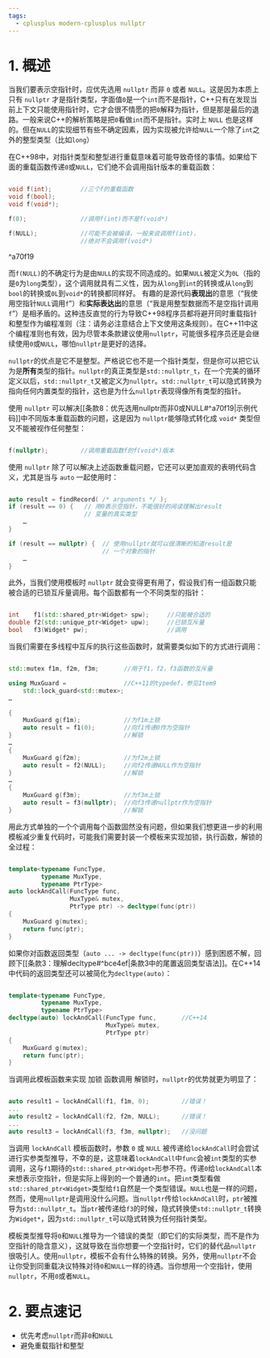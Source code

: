 ```yaml
---
tags:
  - cplusplus modern-cplusplus nullptr
---
```


# 1. 概述

当我们要表示空指针时，应优先选用 `nullptr` 而非 `0` 或者 `NULL`。这是因为本质上只有 `nullptr` 才是指针类型，字面值`0`是一个`int`而不是指针，C++只有在发现当前上下文只能使用指针时，它才会很不情愿的把`0`解释为指针，但是那是最后的退路。一般来说C++的解析策略是把`0`看做`int`而不是指针。实时上 `NULL` 也是这样的。但在`NULL`的实现细节有些不确定因素，因为实现被允许给`NULL`一个除了`int`之外的整型类型（比如`long`）

在C++98中，对指针类型和整型进行重载意味着可能导致奇怪的事情。如果给下面的重载函数传递`0`或`NULL`，它们绝不会调用指针版本的重载函数：

``` C++

void f(int);        //三个f的重载函数
void f(bool);
void f(void*);

f(0);               //调用f(int)而不是f(void*)

f(NULL);            //可能不会被编译，一般来说调用f(int)，
                    //绝对不会调用f(void*)

```

^a70f19

而`f(NULL)`的不确定行为是由`NULL`的实现不同造成的。如果`NULL`被定义为`0L`（指的是`0`为`long`类型），这个调用就具有二义性，因为从`long`到`int`的转换或从`long`到`bool`的转换或`0L`到`void*`的转换都同样好。
有趣的是源代码**表现出**的意思（“我使用空指针`NULL`调用`f`”）和**实际表达出**的意思（“我是用整型数据而不是空指针调用`f`”）是相矛盾的。这种违反直觉的行为导致C++98程序员都将避开同时重载指针和整型作为编程准则（注：请务必注意结合上下文使用这条规则）。在C++11中这个编程准则也有效，因为尽管本条款建议使用`nullptr`，可能很多程序员还是会继续使用`0`或`NULL`，哪怕`nullptr`是更好的选择。

`nullptr`的优点是它不是整型。严格说它也不是一个指针类型，但是你可以把它认为是**所有**类型的指针。`nullptr`的真正类型是`std::nullptr_t`，在一个完美的循环定义以后，`std::nullptr_t`又被定义为`nullptr`。`std::nullptr_t`可以隐式转换为指向任何内置类型的指针，这也是为什么`nullptr`表现得像所有类型的指针。

使用 `nullptr` 可以解决[[条款8：优先选用nullptr而非0或NULL#^a70f19|示例代码]]中不同版本重载函数的问题，这是因为 `nullptr`能够隐式转化成 `void*` 类型但又不能被视作任何整型：

``` C++

f(nullptr);         //调用重载函数f的f(void*)版本

```

使用 `nullptr` 除了可以解决上述函数重载问题，它还可以更加直观的表明代码含义，尤其是当与 `auto` 一起使用时：

``` C++

auto result = findRecord( /* arguments */ );
if (result == 0) {   // 用0表示空指针，不能很好的阅读理解出result
                     // 变量的真实类型
    …
} 

if (result == nullptr) {  // 使用nullptr就可以很清晰的知道result是
                          // 一个对象的指针
    …
}

```

此外，当我们使用模板时 `nullptr` 就会变得更有用了，假设我们有一组函数只能被合适的已锁互斥量调用。每个函数都有一个不同类型的指针：

``` C++

int    f1(std::shared_ptr<Widget> spw);     //只能被合适的
double f2(std::unique_ptr<Widget> upw);     //已锁互斥量
bool   f3(Widget* pw);                      //调用

```

当我们需要在多线程中互斥的执行这些函数时，就需要类似如下的方式进行调用：

``` C++

std::mutex f1m, f2m, f3m;       //用于f1，f2，f3函数的互斥量

using MuxGuard =                //C++11的typedef，参见Item9
    std::lock_guard<std::mutex>;
…

{  
    MuxGuard g(f1m);            //为f1m上锁
    auto result = f1(0);        //向f1传递0作为空指针
}                               //解锁 
…
{  
    MuxGuard g(f2m);            //为f2m上锁
    auto result = f2(NULL);     //向f2传递NULL作为空指针
}                               //解锁 
…
{
    MuxGuard g(f3m);            //为f3m上锁
    auto result = f3(nullptr);  //向f3传递nullptr作为空指针
}                               //解锁 

```

用此方式单独的一个个调用每个函数固然没有问题，但如果我们想更进一步的利用模板减少重复代码时，可能我们需要封装一个模板来实现加锁，执行函数，解锁的全过程：

``` C++

template<typename FuncType,
         typename MuxType,
         typename PtrType>
auto lockAndCall(FuncType func,                 
                 MuxType& mutex,                 
                 PtrType ptr) -> decltype(func(ptr))
{
    MuxGuard g(mutex);  
    return func(ptr); 
}

```

如果你对函数返回类型（`auto ... -> decltype(func(ptr))`）感到困惑不解，回顾下[[条款3：理解decltype#^bce4ef|条款3中的尾置返回类型语法]]。在C++14中代码的返回类型还可以被简化为`decltype(auto)`：

``` C++

template<typename FuncType,
         typename MuxType,
         typename PtrType>
decltype(auto) lockAndCall(FuncType func,       //C++14
                           MuxType& mutex,
                           PtrType ptr)
{ 
    MuxGuard g(mutex);  
    return func(ptr); 
}

```

当调用此模板函数来实现 加锁 函数调用 解锁时，`nullptr`的优势就更为明显了：

``` C++

auto result1 = lockAndCall(f1, f1m, 0);         //错误！
...
auto result2 = lockAndCall(f2, f2m, NULL);      //错误！
...
auto result3 = lockAndCall(f3, f3m, nullptr);   //没问题

```

当调用 `lockAndCall` 模板函数时，参数 `0` 或 `NULL` 被传递给`lockAndCall`时会尝试进行实参类型推导，不幸的是，这意味着`lockAndCall`中`func`会被`int`类型的实参调用，这与`f1`期待的`std::shared_ptr<Widget>`形参不符。传递`0`给`lockAndCall`本来想表示空指针，但是实际上得到的一个普通的`int`。把`int`类型看做`std::shared_ptr<Widget>`类型给`f1`自然是一个类型错误。`NULL`也是一样的问题，然而，使用`nullptr`是调用没什么问题。当`nullptr`传给`lockAndCall`时，`ptr`被推导为`std::nullptr_t`。当`ptr`被传递给`f3`的时候，隐式转换使`std::nullptr_t`转换为`Widget*`，因为`std::nullptr_t`可以隐式转换为任何指针类型。

模板类型推导将`0`和`NULL`推导为一个错误的类型（即它们的实际类型，而不是作为空指针的隐含意义），这就导致在当你想要一个空指针时，它们的替代品`nullptr`很吸引人。使用`nullptr`，模板不会有什么特殊的转换。另外，使用`nullptr`不会让你受到同重载决议特殊对待`0`和`NULL`一样的待遇。当你想用一个空指针，使用`nullptr`，不用`0`或者`NULL`。

# 2. 要点速记

- 优先考虑`nullptr`而非`0`和`NULL`
- 避免重载指针和整型